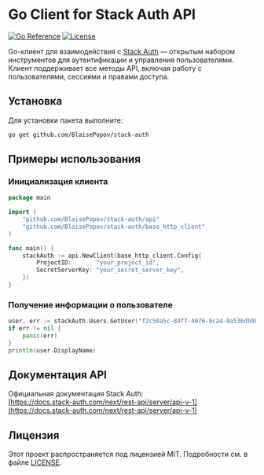 # Go Client for Stack Auth API

[![Go Reference](https://pkg.go.dev/badge/github.com/BlaisePopov/stack-auth.svg)](https://pkg.go.dev/github.com/BlaisePopov/stack-auth)
[![License](https://img.shields.io/badge/license-MIT-blue.svg)](https://github.com/BlaisePopov/stack-auth/blob/main/LICENSE)

Go-клиент для взаимодействия с [Stack Auth](https://stack-auth.com) — открытым набором инструментов для аутентификации и управления пользователями. Клиент поддерживает все методы API, включая работу с пользователями, сессиями и правами доступа.

## Установка

Для установки пакета выполните:

```bash
go get github.com/BlaisePopov/stack-auth
```

## Примеры использования

### Инициализация клиента

```go
package main

import (
    "github.com/BlaisePopov/stack-auth/api"
    "github.com/BlaisePopov/stack-auth/base_http_client"
)

func main() {
    stackAuth := api.NewClient(base_http_client.Config{
        ProjectID:       "your_project_id",
        SecretServerKey: "your_secret_server_key",
    })
}
```

### Получение информации о пользователе

```go
user, err := stackAuth.Users.GetUser("f2c50a5c-84ff-4076-8c24-0a536db98bcd")
if err != nil {
    panic(err)
}
println(user.DisplayName)
```

## Документация API
Официальная документация Stack Auth:  
[https://docs.stack-auth.com/next/rest-api/server/api-v-1](https://docs.stack-auth.com/next/rest-api/server/api-v-1)

## Лицензия
Этот проект распространяется под лицензией MIT. Подробности см. в файле [LICENSE](LICENSE).
